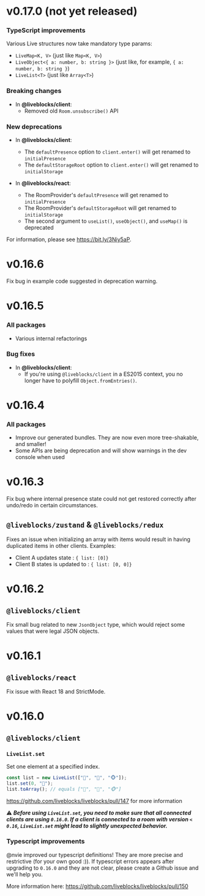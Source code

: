 # v0.17.0 (not yet released)

### TypeScript improvements

Various Live structures now take mandatory type params:

- `LiveMap<K, V>` (just like `Map<K, V>`)
- `LiveObject<{ a: number, b: string }>` (just like, for example, `{ a: number, b: string }`)
- `LiveList<T>` (just like `Array<T>`)

### Breaking changes

- In **@liveblocks/client**:
  - Removed old `Room.unsubscribe()` API

### New deprecations

- In **@liveblocks/client**:

  - The `defaultPresence` option to `client.enter()` will get renamed to `initialPresence`
  - The `defaultStorageRoot` option to `client.enter()` will get renamed to `initialStorage`

- In **@liveblocks/react**:
  - The RoomProvider's `defaultPresence` will get renamed to `initialPresence`
  - The RoomProvider's `defaultStorageRoot` will get renamed to `initialStorage`
  - The second argument to `useList()`, `useObject()`, and `useMap()` is deprecated

For information, please see https://bit.ly/3Niy5aP.

# v0.16.6

Fix bug in example code suggested in deprecation warning.

# v0.16.5

### All packages

- Various internal refactorings

### Bug fixes

- In **@liveblocks/client**:
  - If you're using `@liveblocks/client` in a ES2015 context, you no longer
    have to polyfill `Object.fromEntries()`.

# v0.16.4

### All packages

- Improve our generated bundles. They are now even more tree-shakable, and smaller!
- Some APIs are being deprecation and will show warnings in the dev console
  when used

# v0.16.3

Fix bug where internal presence state could not get restored correctly after
undo/redo in certain circumstances.

## `@liveblocks/zustand` & `@liveblocks/redux`

Fixes an issue when initializing an array with items would result in having duplicated items in other clients.
Examples:

- Client A updates state : `{ list: [0]}`
- Client B states is updated to : `{ list: [0, 0]}`

# v0.16.2

## `@liveblocks/client`

Fix small bug related to new `JsonObject` type, which would reject some values
that were legal JSON objects.

# v0.16.1

## `@liveblocks/react`

Fix issue with React 18 and StrictMode.

# v0.16.0

## `@liveblocks/client`

### `LiveList.set`

Set one element at a specified index.

```typescript
const list = new LiveList(["🦁", "🦊", "🐵"]);
list.set(0, "🐺");
list.toArray(); // equals ["🐺", "🦊", "🐵"]
```

https://github.com/liveblocks/liveblocks/pull/147 for more information

⚠️ **_Before using `LiveList.set`, you need to make sure that all connected
clients are using `0.16.0`. If a client is connected to a room with version
`< 0.16`, `LiveList.set` might lead to slightly unexpected behavior._**

### Typescript improvements

@nvie improved our typescript definitions! They are more precise and
restrictive (for your own good :)). If typescript errors appears after
upgrading to `0.16.0` and they are not clear, please create a Github issue and
we'll help you.

More information here: https://github.com/liveblocks/liveblocks/pull/150
